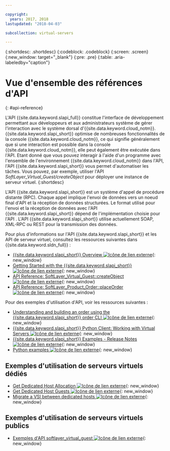 ```yaml
---

copyright:
  years: 2017, 2018
lastupdated: "2018-04-03"

subcollection: virtual-servers

---
```


{:shortdesc: .shortdesc}
{:codeblock: .codeblock}
{:screen: .screen}
{:new_window: target="_blank"}
{:pre: .pre}
{:table: .aria-labeledby="caption"}

# Vue d'ensemble des références d'API 
{: #api-reference}

L'API {{site.data.keyword.slapi_full}} constitue l'interface de développement permettant aux développeurs et aux administrateurs système de gérer l'interaction avec le système dorsal d'{{site.data.keyword.cloud_notm}}. {{site.data.keyword.slapi_short}} optimise de nombreuses fonctionnalités de la console {{site.data.keyword.cloud_notm}}, ce qui signifie généralement que si une interaction est possible dans la console {{site.data.keyword.cloud_notm}}, elle peut également être exécutée dans l'API. Etant donné que vous pouvez interagir à l'aide d'un programme avec l'ensemble de l'environnement {{site.data.keyword.cloud_notm}} dans l'API, l'API {{site.data.keyword.slapi_short}} vous permet d'automatiser les tâches. Vous pouvez, par exemple, utiliser l'API *SoftLayer_Virtual_Guest/createObject* pour déployer une instance de serveur virtuel.
{:shortdesc}

L'API {{site.data.keyword.slapi_short}} est un système d'appel de procédure distante (RPC). Chaque appel implique l'envoi de données vers un noeud final d'API et la réception de données structurées. Le format utilisé pour l'envoi et la réception de données avec l'API {{site.data.keyword.slapi_short}} dépend de l'implémentation choisie pour l'API . L'API {{site.data.keyword.slapi_short}} utilise actuellement SOAP, XML-RPC ou REST pour la transmission des données.

Pour plus d'informations sur l'API {{site.data.keyword.slapi_short}} et les API de serveur virtuel, consultez les ressources suivantes dans {{site.data.keyword.sldn_full}} :
* [{{site.data.keyword.slapi_short}} Overview ![Icône de lien externe](../icons/launch-glyph.svg "Icône de lien externe")](https://softlayer.github.io/reference/softlayerapi/){: new_window}
* [Getting Started with the {{site.data.keyword.slapi_short}} ![Icône de lien externe](../icons/launch-glyph.svg "Icône de lien externe")](https://softlayer.github.io/article/getting-started/){: new_window}
* [API Reference: SoftLayer_Virtual_Guest::createObject ![Icône de lien externe](../icons/launch-glyph.svg "Icône de lien externe")](https://softlayer.github.io/reference/services/SoftLayer_Virtual_Guest/createObject/){: new_window}
* [API Reference: SoftLayer_Product_Order::placeOrder ![Icône de lien externe](../icons/launch-glyph.svg "Icône de lien externe")](https://softlayer.github.io/reference/services/SoftLayer_Product_Order/placeOrder/){: new_window}

Pour des exemples d'utilisation d'API, voir les ressources suivantes :
* [Understanding and building an order using the {{site.data.keyword.slapi_short}} order CLI ![Icône de lien externe](../icons/launch-glyph.svg "Icône de lien externe")](https://softlayer.github.io/article/understanding-ordering/){: new_window}
* [{{site.data.keyword.slapi_short}} Python Client: Working with Virtual Servers ![Icône de lien externe](../icons/launch-glyph.svg "Icône de lien externe")](http://softlayer-python.readthedocs.io/en/latest/cli/vs.html){: new_window}
* [{{site.data.keyword.slapi_short}} Examples - Release Notes ![Icône de lien externe](../icons/launch-glyph.svg "Icône de lien externe")](https://softlayer.github.io/){: new_window}
* [Python examples ![Icône de lien externe](../icons/launch-glyph.svg "Icône de lien externe")](https://softlayer.github.io/python/){: new_window}

## Exemples d'utilisation de serveurs virtuels dédiés
* [Get Dedicated Host Allocation ![Icône de lien externe](../icons/launch-glyph.svg "Icône de lien externe")](https://softlayer.github.io/python/getDediHostAllocation/){: new_window}
* [Get Dedicated Host Guests ![Icône de lien externe](../icons/launch-glyph.svg "Icône de lien externe")](https://softlayer.github.io/python/getDedicatedHostGuests/){: new_window}
* [Migrate a VSI between dedicated hosts ![Icône de lien externe](../icons/launch-glyph.svg "Icône de lien externe")](https://softlayer.github.io/python/migrateDedicatedHost.py/){: new_window}

## Exemples d'utilisation de serveurs virtuels publics
* [Exemples d'API softlayer_virtual_guest ![Icône de lien externe](../icons/launch-glyph.svg "Icône de lien externe")](https://softlayer.github.io/classes/softlayer_virtual_guest/){: new_window}
